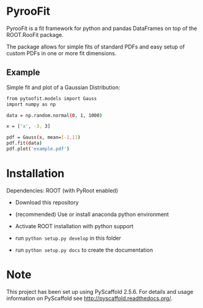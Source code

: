 PyrooFit
========

PyrooFit is a fit framework for python and pandas DataFrames on top of the ROOT.RooFit package.

The package allows for simple fits of standard PDFs and easy setup of custom PDFs in one or more fit dimensions.

Example
-------

Simple fit and plot of a Gaussian Distribution:

```sh
from pytoofit.models import Gauss
import numpy as np

data = np.random.normal(0, 1, 1000)

x = ['x', -3, 3]

pdf = Gauss(x, mean=[-1,1])
pdf.fit(data)
pdf.plot('example.pdf')

```




Installation
============

Dependencies: ROOT (with PyRoot enabled)


* Download this repository

* (recommended) Use or install anaconda python environment

* Activate ROOT installation with python support

* run ``python setup.py develop`` in this folder

* run ``python setup.py docs`` to create the documentation



Note
====

This project has been set up using PyScaffold 2.5.6. For details and usage
information on PyScaffold see http://pyscaffold.readthedocs.org/.


